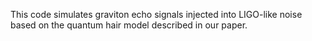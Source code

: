 This code simulates graviton echo signals injected into LIGO-like noise based on the quantum hair model described in our paper.
